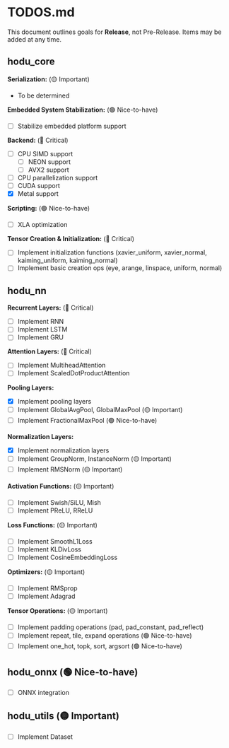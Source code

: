 # TODOS.md
This document outlines goals for **Release**, not Pre-Release.
Items may be added at any time.

## hodu_core
**Serialization:** (🟡 Important)
- To be determined

**Embedded System Stabilization:** (🟢 Nice-to-have)
- [ ] Stabilize embedded platform support

**Backend:** (🔴 Critical)
- [ ] CPU SIMD support
  - [ ] NEON support
  - [ ] AVX2 support
- [ ] CPU parallelization support
- [ ] CUDA support
- [x] Metal support

**Scripting:** (🟢 Nice-to-have)
- [ ] XLA optimization

**Tensor Creation & Initialization:** (🔴 Critical)
- [ ] Implement initialization functions (xavier_uniform, xavier_normal, kaiming_uniform, kaiming_normal)
- [ ] Implement basic creation ops (eye, arange, linspace, uniform, normal)

## hodu_nn
**Recurrent Layers:** (🔴 Critical)
- [ ] Implement RNN
- [ ] Implement LSTM
- [ ] Implement GRU

**Attention Layers:** (🔴 Critical)
- [ ] Implement MultiheadAttention
- [ ] Implement ScaledDotProductAttention

**Pooling Layers:**
- [x] Implement pooling layers
- [ ] Implement GlobalAvgPool, GlobalMaxPool (🟡 Important)
- [ ] Implement FractionalMaxPool (🟢 Nice-to-have)

**Normalization Layers:**
- [x] Implement normalization layers
- [ ] Implement GroupNorm, InstanceNorm (🟡 Important)
- [ ] Implement RMSNorm (🟡 Important)

**Activation Functions:** (🟡 Important)
- [ ] Implement Swish/SiLU, Mish
- [ ] Implement PReLU, RReLU

**Loss Functions:** (🟡 Important)
- [ ] Implement SmoothL1Loss
- [ ] Implement KLDivLoss
- [ ] Implement CosineEmbeddingLoss

**Optimizers:** (🟡 Important)
- [ ] Implement RMSprop
- [ ] Implement Adagrad

**Tensor Operations:** (🟡 Important)
- [ ] Implement padding operations (pad, pad_constant, pad_reflect)
- [ ] Implement repeat, tile, expand operations (🟢 Nice-to-have)
- [ ] Implement one_hot, topk, sort, argsort (🟢 Nice-to-have)

## hodu_onnx (🟢 Nice-to-have)
- [ ] ONNX integration

## hodu_utils (🟡 Important)
- [ ] Implement Dataset

